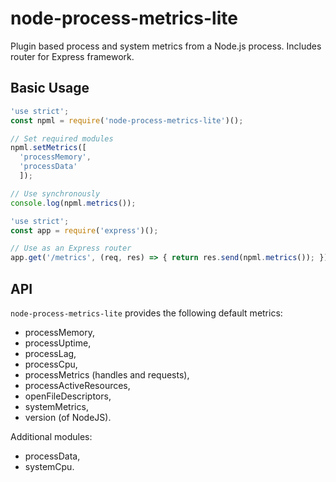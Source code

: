 # node-process-metrics-lite

Plugin based process and system metrics from a Node.js process. Includes router for Express framework.

## Basic Usage

```javascript
'use strict';
const npml = require('node-process-metrics-lite')();

// Set required modules
npml.setMetrics([
  'processMemory', 
  'processData'
  ]);

// Use synchronously
console.log(npml.metrics());
```
```javascript
'use strict';
const app = require('express')();

// Use as an Express router
app.get('/metrics', (req, res) => { return res.send(npml.metrics()); });

```

## API

`node-process-metrics-lite` provides the following default metrics:

* processMemory,
* processUptime,
* processLag,
* processCpu,
* processMetrics (handles and requests),
* processActiveResources,
* openFileDescriptors,
* systemMetrics,
* version (of NodeJS).

Additional modules:
  * processData,
  * systemCpu.